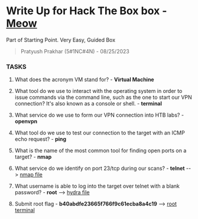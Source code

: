 # Write Up for Hack The Box box - [Meow](https://app.hackthebox.com/starting-point?tier=0)

Part of Starting Point. Very Easy, Guided Box

> Pratyush Prakhar (5#1NC#4N) - 08/25/2023


### TASKS

1. What does the acronym VM stand for? - **Virtual Machine**

2. What tool do we use to interact with the operating system in order to issue commands via the command line, such as the one to start our VPN connection? It's also known as a console or shell. - **terminal**

3. What service do we use to form our VPN connection into HTB labs? - **openvpn**

4. What tool do we use to test our connection to the target with an ICMP echo request? - **ping**

5. What is the name of the most common tool for finding open ports on a target? - **nmap**

6. What service do we identify on port 23/tcp during our scans? - **telnet** --> [nmap file](https://github.com/pratty010/Boxes/blob/master/Hack%20The%20Box/Very%20Easy/Meow/nmap/main.nmap)

7. What username is able to log into the target over telnet with a blank password? - **root** --> [hydra file](https://github.com/pratty010/Boxes/blob/master/Hack%20The%20Box/Very%20Easy/Meow/telnet/telnet_break.txt)

8. Submit root flag - **b40abdfe23665f766f9c61ecba8a4c19** --> [root terminal](https://github.com/pratty010/Boxes/blob/master/Hack%20The%20Box/Very%20Easy/Meow/telnet/root.bash)
